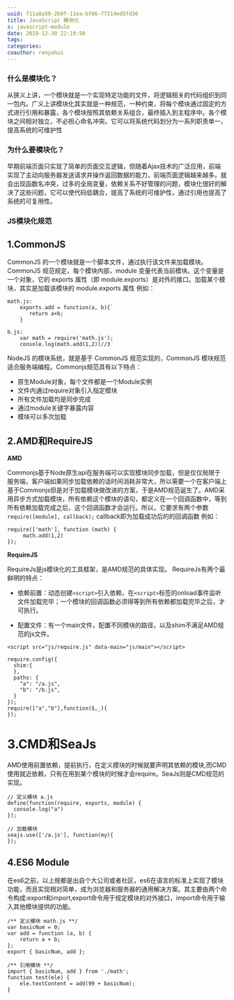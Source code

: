 ```yaml
---
uuid: 711a8a50-2b0f-11ea-bf86-77214ed5fd36
title: JavaScript 模块化
s: javascript-module
date: 2019-12-30 22:19:50
tags:
categories:
coauthor: renyahui
---
```

### 什么是模块化？
   从狭义上讲，一个模块就是一个实现特定功能的文件，将逻辑相关的代码组织到同一包内。广义上讲模块化其实就是一种规范，一种约束，将每个模块通过固定的方式进行引用和暴露，各个模块按照其依赖关系组合，最终插入到主程序中。各个模块之间相对独立，不必担心命名冲突。它可以将系统代码划分为一系列职责单一，提高系统的可维护性
   
### 为什么要模块化？
早期前端页面只实现了简单的页面交互逻辑，但随着Ajax技术的广泛应用，前端实现了主动向服务器发送请求并操作返回数据的能力，前端页面逻辑越来越多。就会出现函数名冲突，过多的全局变量，依赖关系不好管理的问题，模块化很好的解决了这些问题，它可以使代码低耦合，提高了系统的可维护性，通过引用也提高了系统的可复用性。 

### JS模块化规范
## 1.CommonJS
CommonJS 的一个模块就是一个脚本文件，通过执行该文件来加载模块。CommonJS 规范规定，每个模块内部，module 变量代表当前模块。这个变量是一个对象，它的 exports 属性（即 module.exports）是对外的接口。加载某个模块，其实是加载该模块的 module.exports 属性
例如：
```
math.js:
    exports.add = function(a, b){`
       return a+b;
    }

b.js:
    var math = require('math.js');
    console.log(math.add(1,2))//3
   ```
  
NodeJS 的模块系统，就是基于 CommonJS 规范实现的，CommonJS 模块规范适合服务端编程。Commonjs规范具有以下特点：
* 原生Module对象，每个文件都是一个Module实例
* 文件内通过require对象引入指定模块
* 所有文件加载均是同步完成
* 通过module关键字暴露内容
* 模块可以多次加载

## 2.AMD和RequireJS
**AMD**

Commonjs基于Node原生api在服务端可以实现模块同步加载，但是仅仅局限于服务端，客户端如果同步加载依赖的话时间消耗非常大，所以需要一个在客户端上基于Commonjs但是对于加载模块做改进的方案，于是AMD规范诞生了。AMD采用异步方式加载模块，所有依赖这个模块的语句，都定义在一个回调函数中，等到所有依赖加载完成之后，这个回调函数才会运行。所以，它要求有两个参数
`require([module], callback);`
callback即为加载成功后的的回调函数
例如：
```
require(['math'], function (math) {
     math.add(1,2)
});
```
**RequireJS**

RequireJs是js模块化的工具框架，是AMD规范的具体实现。
RequireJs有两个最鲜明的特点：
* 依赖前置：动态创建`<script>`引入依赖，在`<script>`标签的onload事件监听文件加载完毕；一个模块的回调函数必须得等到所有依赖都加载完毕之后，才可执行。

* 配置文件：有一个main文件，配置不同模块的路径，以及shim不满足AMD规范的js文件。
```
<script src="js/require.js" data-main="js/main"></script>

require.config({
  shim:{
  },
  paths: {
    "a": "/a.js", 
    "b": "/b.js",
  }
});
require(["a","b"],function($,_){
});
```

# 3.CMD和SeaJs
AMD使用前置依赖，提前执行，在定义模块的时候就要声明其依赖的模块,而CMD使用就近依赖，只有在用到某个模块的时候才会require。SeaJs则是CMD规范的实现。
```
// 定义模块 a.js
define(function(require, exports, module) {
  console.log("a")
});

// 加载模块
seajs.use(['/a.js'], function(my){
});

```
## 4.ES6 Module
在es6之前，以上规都是出自个大公司或者社区，es6在语言的标准上实现了模块功能，而且实现相对简单，成为浏览器和服务器的通用解决方案。其主要由两个命令构成:export和import,export命令用于规定模块的对外接口，import命令用于输入其他模块提供的功能。
```
/** 定义模块 math.js **/
var basicNum = 0;
var add = function (a, b) {
    return a + b;
};
export { basicNum, add };

/** 引用模块 **/
import { basicNum, add } from './math';
function test(ele) {
    ele.textContent = add(99 + basicNum);
}
```
